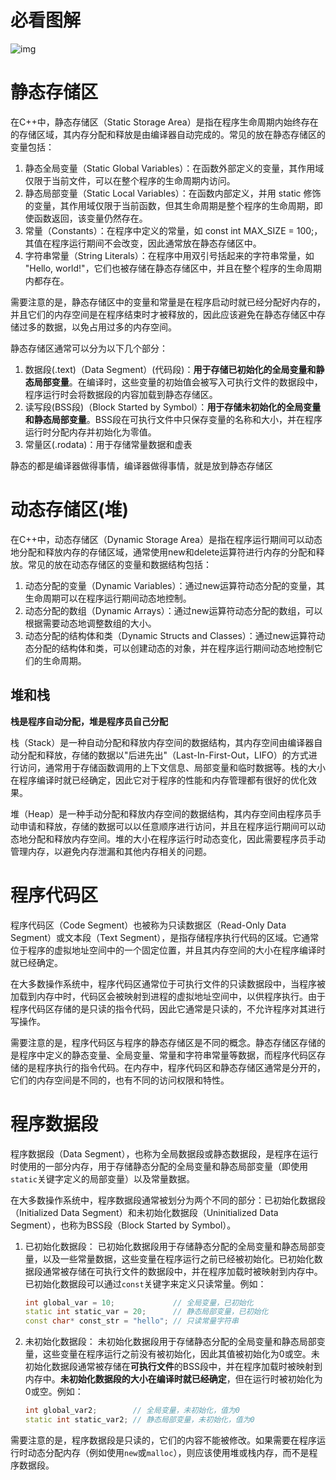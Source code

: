 # 必看图解

![img](https://img-blog.csdnimg.cn/2020082616593663.png?x-oss-process=image/watermark,type_ZmFuZ3poZW5naGVpdGk,shadow_10,text_aHR0cHM6Ly9ibG9nLmNzZG4ubmV0L0pNVzE0MDc=,size_16,color_FFFFFF,t_70#pic_center)

# 静态存储区

在C++中，静态存储区（Static Storage Area）是指在程序生命周期内始终存在的存储区域，其内存分配和释放是由编译器自动完成的。常见的放在静态存储区的变量包括：

1. 静态全局变量（Static Global Variables）：在函数外部定义的变量，其作用域仅限于当前文件，可以在整个程序的生命周期内访问。
2. 静态局部变量（Static Local Variables）：在函数内部定义，并用 static 修饰的变量，其作用域仅限于当前函数，但其生命周期是整个程序的生命周期，即使函数返回，该变量仍然存在。
3. 常量（Constants）：在程序中定义的常量，如 const int MAX_SIZE = 100;，其值在程序运行期间不会改变，因此通常放在静态存储区中。
4. 字符串常量（String Literals）：在程序中用双引号括起来的字符串常量，如 "Hello, world!"，它们也被存储在静态存储区中，并且在整个程序的生命周期内都存在。

需要注意的是，静态存储区中的变量和常量是在程序启动时就已经分配好内存的，并且它们的内存空间是在程序结束时才被释放的，因此应该避免在静态存储区中存储过多的数据，以免占用过多的内存空间。



静态存储区通常可以分为以下几个部分：

1. 数据段(.text)（Data Segment）(代码段)：**用于存储已初始化的全局变量和静态局部变量**。在编译时，这些变量的初始值会被写入可执行文件的数据段中，程序运行时会将数据段的内容加载到静态存储区。
2. 读写段(BSS段)（Block Started by Symbol）：**用于存储未初始化的全局变量和静态局部变量**。BSS段在可执行文件中只保存变量的名称和大小，并在程序运行时分配内存并初始化为零值。
3. 常量区(.rodata)：用于存储常量数据和虚表

静态的都是编译器做得事情，编译器做得事情，就是放到静态存储区





# 动态存储区(堆)

在C++中，动态存储区（Dynamic Storage Area）是指在程序运行期间可以动态地分配和释放内存的存储区域，通常使用new和delete运算符进行内存的分配和释放。常见的放在动态存储区的变量和数据结构包括：

1. 动态分配的变量（Dynamic Variables）：通过new运算符动态分配的变量，其生命周期可以在程序运行期间动态地控制。
2. 动态分配的数组（Dynamic Arrays）：通过new运算符动态分配的数组，可以根据需要动态地调整数组的大小。
3. 动态分配的结构体和类（Dynamic Structs and Classes）：通过new运算符动态分配的结构体和类，可以创建动态的对象，并在程序运行期间动态地控制它们的生命周期。



## 堆和栈

**栈是程序自动分配，堆是程序员自己分配**

栈（Stack）是一种自动分配和释放内存空间的数据结构，其内存空间由编译器自动分配和释放，存储的数据以"后进先出"（Last-In-First-Out，LIFO）的方式进行访问，通常用于存储函数调用的上下文信息、局部变量和临时数据等。栈的大小在程序编译时就已经确定，因此它对于程序的性能和内存管理都有很好的优化效果。

堆（Heap）是一种手动分配和释放内存空间的数据结构，其内存空间由程序员手动申请和释放，存储的数据可以以任意顺序进行访问，并且在程序运行期间可以动态地分配和释放内存空间。堆的大小在程序运行时动态变化，因此需要程序员手动管理内存，以避免内存泄漏和其他内存相关的问题。



# 程序代码区

程序代码区（Code Segment）也被称为只读数据区（Read-Only Data Segment）或文本段（Text Segment），是指存储程序执行代码的区域。它通常位于程序的虚拟地址空间中的一个固定位置，并且其内存空间的大小在程序编译时就已经确定。

在大多数操作系统中，程序代码区通常位于可执行文件的只读数据段中，当程序被加载到内存中时，代码区会被映射到进程的虚拟地址空间中，以供程序执行。由于程序代码区存储的是只读的指令代码，因此它通常是只读的，不允许程序对其进行写操作。

需要注意的是，程序代码区与程序的静态存储区是不同的概念。静态存储区存储的是程序中定义的静态变量、全局变量、常量和字符串常量等数据，而程序代码区存储的是程序执行的指令代码。在内存中，程序代码区和静态存储区通常是分开的，它们的内存空间是不同的，也有不同的访问权限和特性。





# 程序数据段

程序数据段（Data Segment），也称为全局数据段或静态数据段，是程序在运行时使用的一部分内存，用于存储静态分配的全局变量和静态局部变量（即使用`static`关键字定义的局部变量）以及常量数据。

在大多数操作系统中，程序数据段通常被划分为两个不同的部分：已初始化数据段（Initialized Data Segment）和未初始化数据段（Uninitialized Data Segment），也称为BSS段（Block Started by Symbol）。

1. 已初始化数据段：
   已初始化数据段用于存储静态分配的全局变量和静态局部变量，以及一些常量数据，这些变量在程序运行之前已经被初始化。已初始化数据段通常被存储在可执行文件的数据段中，并在程序加载时被映射到内存中。已初始化数据段可以通过`const`关键字来定义只读常量。例如：

   ```c++
   int global_var = 10;             // 全局变量，已初始化
   static int static_var = 20;      // 静态局部变量，已初始化
   const char* const_str = "hello"; // 只读常量字符串
   ```

2. 未初始化数据段：
   未初始化数据段用于存储静态分配的全局变量和静态局部变量，这些变量在程序运行之前没有被初始化，因此其值被初始化为0或空。未初始化数据段通常被存储在**可执行文件**的BSS段中，并在程序加载时被映射到内存中。**未初始化数据段的大小在编译时就已经确定**，但在运行时被初始化为0或空。例如：

   ```c++
   int global_var2;        // 全局变量，未初始化，值为0
   static int static_var2; // 静态局部变量，未初始化，值为0
   ```

需要注意的是，程序数据段是只读的，它们的内容不能被修改。如果需要在程序运行时动态分配内存（例如使用`new`或`malloc`），则应该使用堆或栈内存，而不是程序数据段。